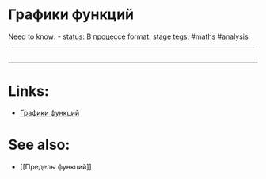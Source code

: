 # Графики функций
Need to know: -
status: В процессе
format: stage
tegs: #maths #analysis

---
## 


---

# Links:
- [Графики функций](http://mathprofi.ru/grafiki_i_svoistva_funkcij.html)

# See also:
- [[Пределы функций]]
